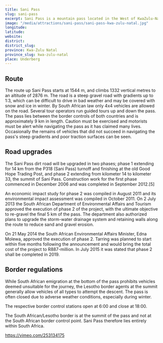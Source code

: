 ```yaml
---
title: Sani Pass
slug: sani-pass
excerpt: Sani Pass is a mountain pass located in the West of KwaZulu-Natal, South Africa on the road between Underberg, KwaZulu-Natal and Mokhotlong, Lesotho.
image: "/media/attractions/sani-pass/sani-pass-kwa-zulu-natal.jpg"
longitude: 
latitude: 
website: 
district: 
district_slug: 
province: Kwa-Zulu Natal
province_slug: kwa-zulu-natal
place: Underberg
---
```

## Route
The route up Sani Pass starts at 1544 m, and climbs 1332 vertical metres to an altitude of 2876 m. The road is a steep gravel road with gradients up to 1:3, which can be difficult to drive in bad weather and may be covered with snow and ice in winter. By South African law only 4x4 vehicles are allowed on the road. Several tour operators run guided tours up and down the pass. The pass lies between the border controls of both countries and is approximately 9 km in length. Caution must be exercised and motorists must be alert while navigating the pass as it has claimed many lives. Occasionally the remains of vehicles that did not succeed in navigating the pass's steep gradients and poor traction surfaces can be seen.

## Road upgrades
The Sani Pass dirt road will be upgraded in two phases; phase 1 extending for 14 km from the P318 (Sani Pass) turnoff and finishing at the old Good Hope Trading Post, and phase 2 extending from kilometer 14 to kilometer 33, the summit of Sani Pass. Construction work for the first phase commenced in December 2006 and was completed in September 2012.[5]

An economic impact study for phase 2 was compiled in August 2011 and its environmental impact assessment was compiled in October 2011. On 2 July 2013 the South African Department of Environmental Affairs and Tourism approved the execution of phase 2 of the project, with the ultimate objective to re-gravel the final 5 km of the pass. The department also authorized plans to upgrade the storm-water drainage system and retaining walls along the route to reduce sand and gravel erosion.

On 21 May 2014 the South African Environmental Affairs Minister, Edna Molewa, approved the execution of phase 2. Tarring was planned to start within five months following the announcement and would bring the total cost of the project to R887-million. In July 2015 it was stated that phase 2 shall be completed in 2019.

## Border regulations
While South African emigration at the bottom of the pass prohibits vehicles deemed unsuitable for the journey, the Lesotho border agents at the summit generally allow vehicles of all types to attempt the descent. The pass is often closed due to adverse weather conditions, especially during winter.

The respective border control stations open at 6:00 and close at 18:00.

The South African/Lesotho border is at the summit of the pass and not at the South African border control point. Sani Pass therefore lies entirely within South Africa.

https://vimeo.com/253134175